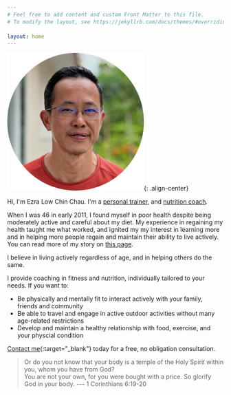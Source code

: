 ```yaml
---
# Feel free to add content and custom Front Matter to this file.
# To modify the layout, see https://jekyllrb.com/docs/themes/#overriding-theme-defaults

layout: home
---
```

![Ezra (Chin Chau) Low](/assets/images/headshot.png){: .align-center}

Hi, I'm Ezra Low Chin Chau. I'm a [personal trainer](/certifications), and [nutrition coach](/certifications).

When I was 46 in early 2011, I found myself in poor health despite being moderately active and careful about my diet.
My experience in regaining my health taught me what worked, and ignited my my interest in learning more and in helping more people regain and maintain their ability to live actively. You can read more of my story on [this page](/mystory).

I believe in living actively regardless of age, and in helping others do the same.

I provide coaching in fitness and nutrition, individually tailored to your needs.
If you want to:
* Be physically and mentally fit to interact actively with your family, friends and community
* Be able to travel and engage in active outdoor activities without many age-related restrictions
* Develop and maintain a healthy relationship with food, exercise, and your physcial condition

[Contact me](https://forms.gle/WsBVSzgSTPhMQDW1A){:target="_blank"} today for a free, no obligation consultation.

> Or do you not know that your body is a temple of the Holy Spirit within you, whom you have from God?  
You are not your own, for you were bought with a price.
So glorify God in your body.   --- 1 Corinthians 6:19-20